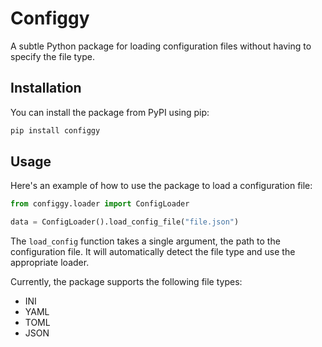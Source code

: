 # Configgy

A subtle Python package for loading configuration files without having to specify the file type.

## Installation

You can install the package from PyPI using pip:

```bash
pip install configgy
```

## Usage

Here's an example of how to use the package to load a configuration file:

```python
from configgy.loader import ConfigLoader

data = ConfigLoader().load_config_file("file.json")
```

The `load_config` function takes a single argument, the path to the configuration file. It will automatically detect the file type and use the appropriate loader.

Currently, the package supports the following file types:

- INI
- YAML
- TOML
- JSON
